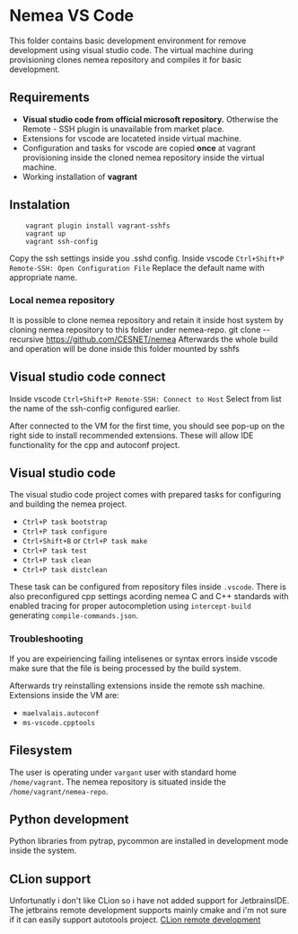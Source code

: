 # Nemea VS Code
This folder contains basic development environment for remove development using visual studio code. The virtual machine during provisioning clones nemea repository and compiles it for basic development.

## Requirements
* **Visual studio code from official microsoft repository.** Otherwise the Remote - SSH plugin is unavailable from market place.
* Extensions for vscode are locateted inside virtual machine.
* Configuration and tasks for vscode are copied **once** at vagrant provisioning inside the cloned nemea repository inside the virtual machine.
* Working installation of **vagrant**

## Instalation
        vagrant plugin install vagrant-sshfs
        vagrant up
        vagrant ssh-config

Copy the ssh settings inside you .sshd config. Inside vscode `Ctrl+Shift+P Remote-SSH: Open Configuration File`
Replace the default name with appropriate name.

### Local nemea repository
It is possible to clone nemea repository and retain it inside host system by cloning nemea repository to this folder under nemea-repo.
        git clone --recursive https://github.com/CESNET/nemea
Afterwards the whole build and operation will be done inside this folder mounted by sshfs

## Visual studio code connect
Inside vscode `Ctrl+Shift+P Remote-SSH: Connect to Host`
Select from list the name of the ssh-config configured earlier.

After connected to the VM for the first time, you should see pop-up on the right side to install recommended extensions. These will allow IDE functionality for the cpp and autoconf project.

## Visual studio code
The visual studio code project comes with prepared tasks for configuring and building the nemea project.
* `Ctrl+P task bootstrap`
* `Ctrl+P task configure`
* `Ctrl+Shift+B` or `Ctrl+P task make`
* `Ctrl+P task test`
* `Ctrl+P task clean`
* `Ctrl+P task distclean`


These task can be configured from repository files inside `.vscode`. There is also preconfigured cpp settings acording nemea C and C++ standards with enabled tracing for proper autocompletion using `intercept-build` generating `compile-commands.json`. 

### Troubleshooting 
If you are expeiriencing failing intelisenes or syntax errors inside vscode make sure that the file is being processed by the build system.

Afterwards try reinstalling extensions inside the remote ssh machine.
Extensions inside the VM are:

* `maelvalais.autoconf`
* `ms-vscode.cpptools`

## Filesystem
The user is operating under `vargant` user with standard home `/home/vagrant`. The nemea repository is situated inside the `/home/vagrant/nemea-repo`.

## Python development
Python libraries from pytrap, pycommon are installed in development mode inside the system.


## CLion support
Unfortunatly i don't like CLion so i have not added support for JetbrainsIDE. The jetbrains remote development supports mainly cmake and i'm not sure if it can easily support autotools project. [CLion remote development](https://www.jetbrains.com/help/clion/remote-projects-support.html)
